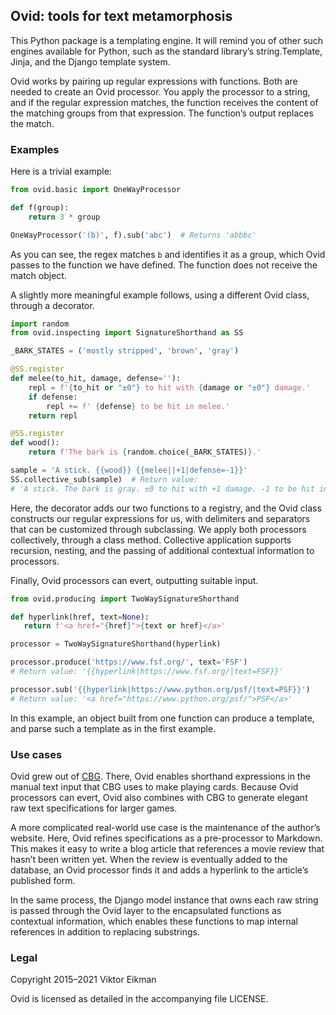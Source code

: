 ## Ovid: tools for text metamorphosis

This Python package is a templating engine. It will remind you of other such
engines available for Python, such as the standard library’s string.Template,
Jinja, and the Django template system.

Ovid works by pairing up regular expressions with functions. Both are
needed to create an Ovid processor. You apply the processor to a string,
and if the regular expression matches, the function receives the content
of the matching groups from that expression. The function’s output replaces
the match.

### Examples

Here is a trivial example:

```python
from ovid.basic import OneWayProcessor

def f(group):
    return 3 * group

OneWayProcessor('(b)', f).sub('abc')  # Returns 'abbbc'
```

As you can see, the regex matches `b` and identifies it as a group, which
Ovid passes to the function we have defined. The function does not
receive the match object.

A slightly more meaningful example follows, using a different Ovid class,
through a decorator.

```python
import random
from ovid.inspecting import SignatureShorthand as SS

_BARK_STATES = ('mostly stripped', 'brown', 'gray')

@SS.register
def melee(to_hit, damage, defense=''):
    repl = f'{to_hit or "±0"} to hit with {damage or "±0"} damage.'
    if defense:
        repl += f' {defense} to be hit in melee.'
    return repl

@SS.register
def wood():
    return f'The bark is {random.choice(_BARK_STATES)}.'

sample = 'A stick. {{wood}} {{melee||+1|defense=-1}}'
SS.collective_sub(sample)  # Return value:
# 'A stick. The bark is gray. ±0 to hit with +1 damage. -1 to be hit in melee.'
```

Here, the decorator adds our two functions to a registry, and the Ovid class
constructs our regular expressions for us, with delimiters and separators that
can be customized through subclassing. We apply both processors collectively,
through a class method. Collective application supports recursion, nesting, and
the passing of additional contextual information to processors.

Finally, Ovid processors can evert, outputting suitable input.

```python
from ovid.producing import TwoWaySignatureShorthand

def hyperlink(href, text=None):
   return f'<a href="{href}">{text or href}</a>'

processor = TwoWaySignatureShorthand(hyperlink)

processor.produce('https://www.fsf.org/', text='FSF')
# Return value: '{{hyperlink|https://www.fsf.org/|text=FSF}}'

processor.sub('{{hyperlink|https://www.python.org/psf/|text=PSF}}')
# Return value: '<a href="https://www.python.org/psf/">PSF</a>'
```

In this example, an object built from one function can produce a template,
and parse such a template as in the first example.

### Use cases

Ovid grew out of [CBG](https://github.com/veikman/cbg). There, Ovid enables
shorthand expressions in the manual text input that CBG uses to make
playing cards. Because Ovid processors can evert, Ovid also combines with CBG
to generate elegant raw text specifications for larger games.

A more complicated real-world use case is the maintenance of the author’s
website. Here, Ovid refines specifications as a pre-processor to Markdown.
This makes it easy to write a blog article that references a movie review that
hasn’t been written yet. When the review is eventually added to the database,
an Ovid processor finds it and adds a hyperlink to the article’s published
form.

In the same process, the Django model instance that owns each raw string is
passed through the Ovid layer to the encapsulated functions as contextual
information, which enables these functions to map internal references in
addition to replacing substrings.

### Legal

Copyright 2015–2021 Viktor Eikman

Ovid is licensed as detailed in the accompanying file LICENSE.
